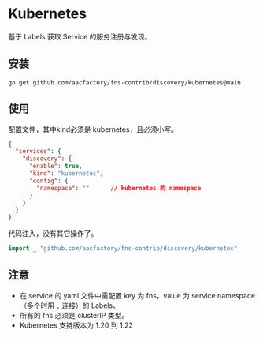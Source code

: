 # Kubernetes
基于 Labels 获取 Service 的服务注册与发现。
## 安装
```shell
go get github.com/aacfactory/fns-contrib/discovery/kubernetes@main
```
## 使用
配置文件，其中kind必须是 kubernetes，且必须小写。
```json
{
  "services": {
    "discovery": {
      "enable": true,
      "kind": "kubernetes",
      "config": {
        "namespace": ""      // kubernetes 的 namespace
      }
    }
  }
}
```
代码注入，没有其它操作了。
```go
import _ "github.com/aacfactory/fns-contrib/discovery/kubernetes"
```

## 注意
* 在 service 的 yaml 文件中需配置 key 为 fns，value 为 service namespace （多个时用 `,` 连接）的 Labels。
* 所有的 fns 必须是 clusterIP 类型。
* Kubernetes 支持版本为 1.20 到 1.22
